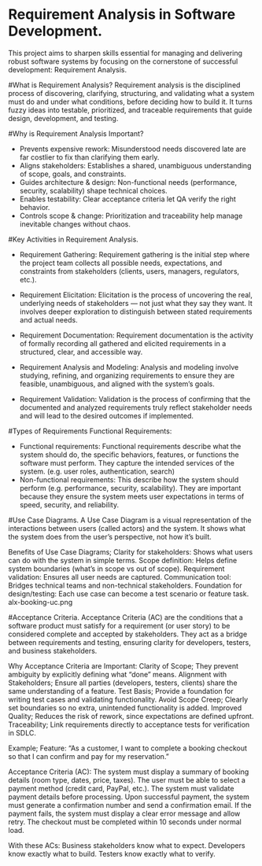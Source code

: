 # Requirement Analysis in Software Development.
This project aims to sharpen skills essential for managing and delivering robust software systems by focusing on the cornerstone of successful development: Requirement Analysis.

#What is Requirement Analysis?
Requirement analysis is the disciplined process of discovering, clarifying, structuring, and validating what a system must do and under what conditions, before deciding how to build it. It turns fuzzy ideas into testable, prioritized, and traceable requirements that guide design, development, and testing.

#Why is Requirement Analysis Important?
- Prevents expensive rework: Misunderstood needs discovered late are far costlier to fix than clarifying them early.
- Aligns stakeholders: Establishes a shared, unambiguous understanding of scope, goals, and constraints.
- Guides architecture & design: Non-functional needs (performance, security, scalability) shape technical choices.
- Enables testability: Clear acceptance criteria let QA verify the right behavior.
- Controls scope & change: Prioritization and traceability help manage inevitable changes without chaos.

#Key Activities in Requirement Analysis.
- Requirement Gathering: Requirement gathering is the initial step where the project team collects all possible needs, expectations, and constraints from stakeholders (clients, users, managers, regulators, etc.).
  
- Requirement Elicitation: Elicitation is the process of uncovering the real, underlying needs of stakeholders — not just what they say they want. It involves deeper exploration to distinguish between stated requirements and actual needs.
  
- Requirement Documentation: Requirement documentation is the activity of formally recording all gathered and elicited requirements in a structured, clear, and accessible way.

- Requirement Analysis and Modeling: Analysis and modeling involve studying, refining, and organizing requirements to ensure they are feasible, unambiguous, and aligned with the system’s goals.

- Requirement Validation: Validation is the process of confirming that the documented and analyzed requirements truly reflect stakeholder needs and will lead to the desired outcomes if implemented.

#Types of Requirements
Functional Requirements: 

- Functional requirements: Functional requirements describe what the system should do, the specific behaviors, features, or functions the software must perform. They capture the intended services of the system. (e.g. user roles, authentication, search) 
- Non-functional requirements: This describe how the system should perform (e.g. performance, security, scalability). They are important because they ensure the system meets user expectations in terms of speed, security, and reliability.

#Use Case Diagrams.
A Use Case Diagram is a visual representation of the interactions between users (called actors) and the system. It shows what the system does from the user’s perspective, not how it’s built.

Benefits of Use Case Diagrams;
Clarity for stakeholders: Shows what users can do with the system in simple terms.
Scope definition: Helps define system boundaries (what’s in scope vs out of scope).
Requirement validation: Ensures all user needs are captured.
Communication tool: Bridges technical teams and non-technical stakeholders.
Foundation for design/testing: Each use case can become a test scenario or feature task.
alx-booking-uc.png

#Acceptance Criteria.
Acceptance Criteria (AC) are the conditions that a software product must satisfy for a requirement (or user story) to be considered complete and accepted by stakeholders. They act as a bridge between requirements and testing, ensuring clarity for developers, testers, and business stakeholders.

Why Acceptance Criteria are Important:
Clarity of Scope; They prevent ambiguity by explicitly defining what “done” means.
Alignment with Stakeholders; Ensure all parties (developers, testers, clients) share the same understanding of a feature.
Test Basis; Provide a foundation for writing test cases and validating functionality.
Avoid Scope Creep; Clearly set boundaries so no extra, unintended functionality is added.
Improved Quality; Reduces the risk of rework, since expectations are defined upfront.
Traceability; Link requirements directly to acceptance tests for verification in SDLC.

Example;
Feature: “As a customer, I want to complete a booking checkout so that I can confirm and pay for my reservation.”

Acceptance Criteria (AC):
The system must display a summary of booking details (room type, dates, price, taxes).
The user must be able to select a payment method (credit card, PayPal, etc.).
The system must validate payment details before processing.
Upon successful payment, the system must generate a confirmation number and send a confirmation email.
If the payment fails, the system must display a clear error message and allow retry.
The checkout must be completed within 10 seconds under normal load.

With these ACs:
Business stakeholders know what to expect.
Developers know exactly what to build.
Testers know exactly what to verify.

